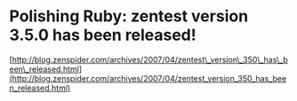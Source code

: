 <!--
id: 846968
link: http://tumblr.atmos.org/post/846968/polishing-ruby-zentest-version-3-5-0-has-been
slug: polishing-ruby-zentest-version-3-5-0-has-been
date: Thu Apr 12 2007 17:32:13 GMT-0700 (PDT)
publish: 2007-04-012
tags: 
title: Polishing Ruby: zentest version 3.5.0 has been released!
-->


Polishing Ruby: zentest version 3.5.0 has been released!
========================================================

[http://blog.zenspider.com/archives/2007/04/zentest\_version\_350\_has\_been\_released.html](http://blog.zenspider.com/archives/2007/04/zentest_version_350_has_been_released.html)

